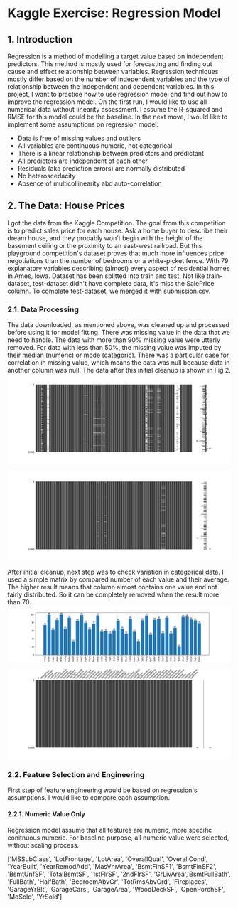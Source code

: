 # Kaggle Exercise: Regression Model

## 1. Introduction
Regression is a method of modelling a target value based on independent predictors. This method is mostly used for forecasting and finding out cause and effect relationship between variables. Regression techniques mostly differ based on the number of independent variables and the type of relationship between the independent and dependent variables.
In this project, I want to practice how to use regression model and find out how to improve the regression model. On the first run, I would like to use all numerical data without linearity assessment. I assume the R-squared and RMSE for this model could be the baseline.
In the next move, I would like to implement some assumptions on regression model:
- Data is free of missing values and outliers
- All variables are continuous numeric, not categorical
- There is a linear relationship between predictors and predictant
- All predictors are independent of each other
- Residuals (aka prediction errors) are normally distributed
- No heteroscedacity
- Absence of multicollinearity abd auto-correlation

## 2. The Data: House Prices
I got the data from the Kaggle Competition. The goal from this competition is to predict sales price for each house. Ask a home buyer to describe their dream house, and they probably won't begin with the height of the basement ceiling or the proximity to an east-west railroad. But this playground competition's dataset proves that much more influences price negotiations than the number of bedrooms or a white-picket fence. With 79 explanatory variables describing (almost) every aspect of residential homes in Ames, Iowa.
Dataset has been splitted into train and test. Not like train-dataset, test-dataset didn't have complete data, it's miss the SalePrice column. To complete test-dataset, we merged it with submission.csv.

### 2.1. Data Processing
The data downloaded, as mentioned above, was cleaned up and processed before using it for model fitting. There was missing value in the data that we need to handle. The data with more than 90% missing value were utterly removed. For data with less than 50%, the missing value was imputed by their median (numeric) or mode (categoric). There was a particular case for correlation in missing value, which means the data was null because data in another column was null. The data after this initial cleanup is shown in Fig 2.
![alt text](miss_before.png "Fig. 1. Missing values matrix for all features")

![alt text](miss_after.png "Fig. 2. Missing values matrix after initial cleanup")

After initial cleanup, next step was to check variation in categorical data. I used a simple matrix by compared number of each value and their average. The higher result means that column almost contains one value and not fairly distributed. So it can be completely removed when the result more than 70.
![alt text](variations.png "Fig. 3. Categorical variations matrix")

![alt text](miss_total_cleanup.png "Fig. 4. Missing value matrix after total cleanup")

### 2.2. Feature Selection and Engineering
First step of feature engineering would be based on regression's assumptions. I would like to compare each assumption.

#### 2.2.1. Numeric Value Only
Regression model assume that all features are numeric, more specific conitnuous numeric. For baseline purpose, all numeric value were selected, without scaling process.

['MSSubClass', 'LotFrontage', 'LotArea', 'OverallQual', 'OverallCond', 'YearBuilt', 'YearRemodAdd', 'MasVnrArea', 'BsmtFinSF1', 'BsmtFinSF2', 'BsmtUnfSF', 'TotalBsmtSF', '1stFlrSF', '2ndFlrSF', 'GrLivArea','BsmtFullBath', 'FullBath', 'HalfBath', 'BedroomAbvGr', 'TotRmsAbvGrd', 'Fireplaces', 'GarageYrBlt', 'GarageCars', 'GarageArea', 'WoodDeckSF', 'OpenPorchSF', 'MoSold', 'YrSold']